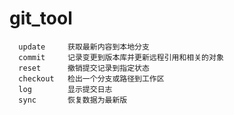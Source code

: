 # git_tool
      update     获取最新内容到本地分支
      commit     记录变更到版本库并更新远程引用和相关的对象
      reset      撤销提交记录到指定状态
      checkout   检出一个分支或路径到工作区
      log        显示提交日志
      sync       恢复数据为最新版
